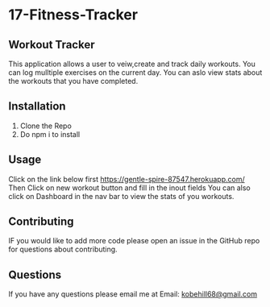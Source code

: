 # 17-Fitness-Tracker

## Workout Tracker
This application allows a user to veiw,create and track daily workouts.
You can log mulltiple exercises on the current day. You can aslo view stats 
about the workouts that you have completed.

## Installation
1. Clone the Repo
2. Do npm i to install

## Usage
Click on the link below first
https://gentle-spire-87547.herokuapp.com/
Then Click on new workout button and fill in the inout fields
You can also click on Dashboard in  the nav bar to view the stats 
of you workouts.

## Contributing
IF you would like to add more code please open
an issue in the GitHub repo for questions about contributing.

## Questions
If you have any questions please email me at
 Email: kobehill68@gmail.com